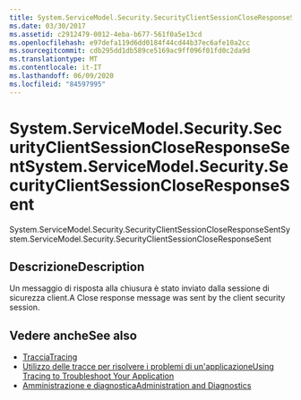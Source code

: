 ```yaml
---
title: System.ServiceModel.Security.SecurityClientSessionCloseResponseSent
ms.date: 03/30/2017
ms.assetid: c2912479-0012-4eba-b677-561f0a5e13cd
ms.openlocfilehash: e97defa119d6dd0184f44cd44b37ec6afe10a2cc
ms.sourcegitcommit: cdb295dd1db589ce5169ac9ff096f01fd0c2da9d
ms.translationtype: MT
ms.contentlocale: it-IT
ms.lasthandoff: 06/09/2020
ms.locfileid: "84597995"
---
```

# <a name="systemservicemodelsecuritysecurityclientsessioncloseresponsesent"></a><span data-ttu-id="d636c-102">System.ServiceModel.Security.SecurityClientSessionCloseResponseSent</span><span class="sxs-lookup"><span data-stu-id="d636c-102">System.ServiceModel.Security.SecurityClientSessionCloseResponseSent</span></span>
<span data-ttu-id="d636c-103">System.ServiceModel.Security.SecurityClientSessionCloseResponseSent</span><span class="sxs-lookup"><span data-stu-id="d636c-103">System.ServiceModel.Security.SecurityClientSessionCloseResponseSent</span></span>  
  
## <a name="description"></a><span data-ttu-id="d636c-104">Descrizione</span><span class="sxs-lookup"><span data-stu-id="d636c-104">Description</span></span>  
 <span data-ttu-id="d636c-105">Un messaggio di risposta alla chiusura è stato inviato dalla sessione di sicurezza client.</span><span class="sxs-lookup"><span data-stu-id="d636c-105">A Close response message was sent by the client security session.</span></span>  
  
## <a name="see-also"></a><span data-ttu-id="d636c-106">Vedere anche</span><span class="sxs-lookup"><span data-stu-id="d636c-106">See also</span></span>

- [<span data-ttu-id="d636c-107">Traccia</span><span class="sxs-lookup"><span data-stu-id="d636c-107">Tracing</span></span>](index.md)
- [<span data-ttu-id="d636c-108">Utilizzo delle tracce per risolvere i problemi di un'applicazione</span><span class="sxs-lookup"><span data-stu-id="d636c-108">Using Tracing to Troubleshoot Your Application</span></span>](using-tracing-to-troubleshoot-your-application.md)
- [<span data-ttu-id="d636c-109">Amministrazione e diagnostica</span><span class="sxs-lookup"><span data-stu-id="d636c-109">Administration and Diagnostics</span></span>](../index.md)

